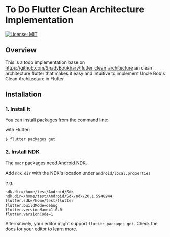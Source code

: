 # To Do Flutter Clean Architecture Implementation
[![License: MIT](https://img.shields.io/badge/License-MIT-yellow.svg)](https://opensource.org/licenses/MIT) 


## Overview
This is a todo implementation base on https://github.com/ShadyBoukhary/flutter_clean_architecture an clean architecture flutter that makes it easy and intuitive to implement Uncle Bob's Clean Architecture in Flutter. 

## Installation

### 1. Install it
You can install packages from the command line:

with Flutter:

```shell
$ flutter packages get
```

### 2. Install NDK
The `moor` packages need [Android NDK](https://developer.android.com/ndk/downloads/index.html).

Add `ndk.dir` with the NDK's location under `android/local.properties`

e.g.
```
sdk.dir=/home/test/Android/Sdk
ndk.dir=/home/test/Android/Sdk/ndk/20.1.5948944
flutter.sdk=/home/test/flutter
flutter.buildMode=debug
flutter.versionName=1.0.0
flutter.versionCode=1
```

Alternatively, your editor might support `flutter packages get`. Check the docs for your editor to learn more.
